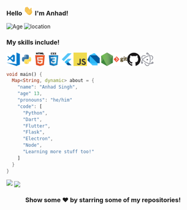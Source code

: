 ### Hello <img src="https://github.com/Andy-Python-Programmer/Andy-Python-Programmer/blob/master/hello.gif" height="25px"> I'm Anhad!

![Age](https://img.shields.io/badge/Age-13-blue)
![location](https://img.shields.io/badge/Live%20in-Australia-red)

### My skills include!

<img align="left" alt="Visual Studio Code" width="35px" src="https://raw.githubusercontent.com/github/explore/master/topics/visual-studio-code/visual-studio-code.png" />

<img align="left" alt="Python" width="35px" src="https://raw.githubusercontent.com/github/explore/master/topics/python/python.png" /><img align="left" alt="HTML" width="35px" src="https://raw.githubusercontent.com/github/explore/master/topics/html/html.png" />
<img align="left" alt="CSS" width="35px" src="https://raw.githubusercontent.com/github/explore/master/topics/css/css.png" />
<img align="left" alt="Flutter" width="35px" src="https://raw.githubusercontent.com/github/explore/master/topics/flutter/flutter.png" />
<img align="left" alt="Java Script" width="35px" src="https://raw.githubusercontent.com/github/explore/master/topics/javascript/javascript.png" />
<img align="left" alt="Dart" width="35px" src="https://raw.githubusercontent.com/github/explore/master/topics/dart/dart.png" />
<img align="left" alt="Node Js" width="35px" src="https://raw.githubusercontent.com/github/explore/master/topics/nodejs/nodejs.png" />
<img align="left" alt="Git" width="35px" src="https://raw.githubusercontent.com/github/explore/master/topics/git/git.png" />
<img align="left" alt="Git Hub" width="35px" src="https://raw.githubusercontent.com/github/explore/master/topics/github/github.png" />
<img align="left" alt="Electron" width="35px" src="https://raw.githubusercontent.com/github/explore/master/topics/electron/electron.png" />

<br>
<br>

```dart
void main() {
  Map<String, dynamic> about = {
    "name": "Anhad Singh",
    "age" 13,
    "pronouns": "he/him"
    "code": [
      "Python", 
      "Dart", 
      "Flutter", 
      "Flask", 
      "Electron", 
      "Node",
      "Learning more stuff too!"
    ]
  }
}
```


<img src="https://github-readme-stats.vercel.app/api?username=andy-python-programmer">

<!--
**Andy-Python-Programmer/Andy-Python-Programmer** is a ✨ _special_ ✨ repository because its `README.md` (this file) appears on you GitHub profile.
[![Top Langs](https://github-readme-stats.vercel.app/api/top-langs/?username=andy-python-programmer)](https://github.com/andy-python-programmer/github-readme-stats)
Here are some ideas to get you started:

- 🔭 I’m currently working on ...
- 🌱 I’m currently learning ...
- 👯 I’m looking to collaborate on ...
- 🤔 I’m looking for help with ...
- 💬 Ask me about ...
- 📫 How to reach me: ...
- 😄 Pronouns: ...
- ⚡ Fun fact: ...
-->

<a href="https://github.com/Andy-Python-Programmer">
  <img align="center" src="https://github-readme-stats.vercel.app/api/top-langs/?username=Andy-Python-Programmer&theme=light&hide_langs_below=1" />
</a>

<h3 align="center">Show some ❤️ by starring some of my repositories!</h3>
